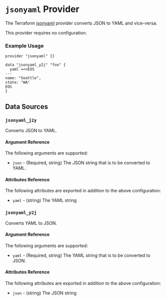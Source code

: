 # `jsonyaml` Provider

The Terraform [jsonyaml](https://github.com/EvilSuperstars/terraform-provider-jsonyaml) provider converts JSON to YAML and vice-versa.

This provider requires no configuration.

### Example Usage

```hcl
provider "jsonyaml" {}

data "jsonyaml_y2j" "foo" {
  yaml =<<EOS
---
name: "Seattle",
state: "WA"
EOS
}
```

## Data Sources

### `jsonyaml_j2y`

Converts JSON to YAML.

#### Argument Reference

The following arguments are supported:

* `json` - (Required, string) The JSON string that is to be converted to YAML.

#### Attributes Reference

The following attributes are exported in addition to the above configuration:

* `yaml` - (string) The YAML string

### `jsonyaml_y2j`

Converts YAML to JSON.

#### Argument Reference

The following arguments are supported:

* `yaml` - (Required, string) The YAML string that is to be converted to JSON.

#### Attributes Reference

The following attributes are exported in addition to the above configuration:

* `json` - (string) The JSON string
